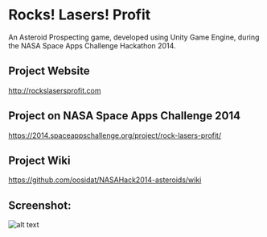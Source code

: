 Rocks! Lasers! Profit
=====================

An Asteroid Prospecting game, developed using Unity Game Engine, during the NASA Space Apps Challenge Hackathon 2014.

Project Website
---------------
http://rockslasersprofit.com

Project on NASA Space Apps Challenge 2014
-----------------------------------------
https://2014.spaceappschallenge.org/project/rock-lasers-profit/

Project Wiki
------------
https://github.com/oosidat/NASAHack2014-asteroids/wiki


Screenshot:
-----------
![alt text](https://raw.github.com/oosidat/NASAHack2014-asteroids/master/Rocks-Lasers-Profit.png "Rocks Lasers Profit")
